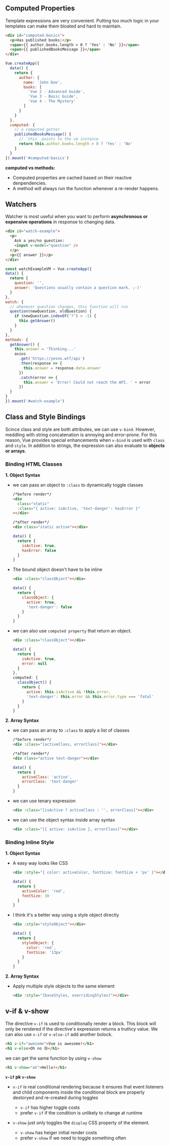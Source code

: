 ## Computed Properties

Template expressions are very convenient. Putting too much logic in your templates can make them bloated and hard to maintain.

```html
<div id="computed-basics">
  <p>Has published books:</p>
  <span>{{ author.books.length > 0 ? 'Yes' : 'No' }}</span>
  <span>{{ publishedBooksMessage }}</span>
</div>
```

```js
Vue.createApp({
  data() {
    return {
      author: {
        name: 'John Doe',
        books: [
          'Vue 2 - Advanced Guide',
          'Vue 3 - Basic Guide',
          'Vue 4 - The Mystery'
        ]
      }
    }
  },
  computed: {
    // a computed getter
    publishedBooksMessage() {
      // `this` points to the vm instance
      return this.author.books.length > 0 ? 'Yes' : 'No'
    }
  }
}).mount('#computed-basics')
```

**computed vs methods:**

- Computed properties are cached based on their reactive denpendencies.
- A method will always run the function whenever a re-render happens.

## Watchers

Watcher is most useful when you want to perform **asynchronous or expensive operations** in response to changing data.

```html
<div id="watch-example">
  <p>
    Ask a yes/no question:
    <input v-model="question" />
  </p>
  <p>{{ answer }}</p>
</div>
```

```js
const watchExampleVM = Vue.createApp({
data() {
  return {
    question: '',
    answer: 'Questions usually contain a question mark. ;-)'
  }
},
watch: {
  // whenever question changes, this function will run
  question(newQuestion, oldQuestion) {
    if (newQuestion.indexOf('?') > -1) {
      this.getAnswer()
    }
  }
},
methods: {
  getAnswer() {
    this.answer = 'Thinking...'
    axios
      .get('https://yesno.wtf/api')
      .then(response => {
        this.answer = response.data.answer
      })
      .catch(error => {
        this.answer = 'Error! Could not reach the API. ' + error
      })
  }
}
}).mount('#watch-example')
```

## Class and Style Bindings

Scince class and style are both attributes, we can use `v-bind`. However, meddling with string concatenation is annoying and error-prone. For this reason, Vue provides special enhancements when `v-bind` is used with `class` and `style`. In addition to strings, the expression can also evaluate to **objects or arrays**.

### Binding HTML Classes

**1. Object Syntax**

- we can pass an object to `:class` to dynamically toggle classes
    ```html
    /*before render*/
    <div
      class="static"
      :class="{ active: isActive, 'text-danger': hasError }"
    ></div>
    
    /*after render*/
    <div class="static active"></div>
    ```
    ```js
    data() {
      return {
        isActive: true,
        hasError: false
      }
    }
    ```
- The bound object doesn't have to be inline
    ```html
    <div :class="classObject"></div>
    ```
    ```js
    data() {
      return {
        classObject: {
          active: true,
          'text-danger': false
        }
      }
    }
    ```
- we can also use `computed property` that return an object.
    ```html
    <div :class="classObject"></div>
    ```
    ```js
    data() {
      return {
        isActive: true,
        error: null
      }
    },
    computed: {
      classObject() {
        return {
          active: this.isActive && !this.error,
          'text-danger': this.error && this.error.type === 'fatal'
        }
      }
    }
    ```

**2. Array Syntax**

- we can pass an array to `:class` to apply a list of classes
    ```html
    /*before render*/
    <div :class="[activeClass, errorClass]"></div>
    
    /*after render*/
    <div class="active text-danger"></div>
    ```
    ```js
    data() {
      return {
        activeClass: 'active',
        errorClass: 'text-danger'
      }
    }
    ```
- we can use tenary expression
    ```html
    <div :class="[isActive ? activeClass : '', errorClass]"></div>
    ```
- we can use the object syntax inside array syntax
    ```html
    <div :class="[{ active: isActive }, errorClass]"></div>
    ```
    
### Binding Inline Style

**1. Object Syntax**

- A easy way looks like CSS
    ```html
    <div :style="{ color: activeColor, fontSize: fontSize + 'px' }"></div>
    ```
    ```js
    data() {
      return {
        activeColor: 'red',
        fontSize: 30
      }
    }
    ```
- I think it's a better way using a style object directly
    ```html
    <div :style="styleObject"></div>
    ```
    ```js
    data() {
      return {
        styleObject: {
          color: 'red',
          fontSize: '13px'
        }
      }
    }
    ```

**2. Array Syntax**

- Apply multiple style objects to the same element
    ```html
    <div :style="[baseStyles, overridingStyles]"></div>
    ```
    
## v-if & v-show

The directive `v-if` is used to conditionally render a block. This block will only be rendered if the directive's expression returns a truthcy value. We can also use `v-if` or `v-else-if`  add another bolock.

```html
<h1 v-if="awesome">Vue is awesome!</h1>
<h1 v-else>Oh no 😢</h1>
```

we can get the same function by using `v-show`

```html
<h1 v-show="ok">Hello!</h1>
```

**`v-if` pk `v-show`**

- `v-if` is real conditional rendering because it ensures that event listeners and child components inside the conditional block are properly destoryed and re-created during toggles
    - `v-if` has higher toggle costs
    - prefer `v-if` if the condition is unlikely to change at runtime

- `v-show` just only toggles the `display` CSS property of the element.
    - `v-show` has heiger initial render costs
    - prefer `v-show` if we need to toggle something often